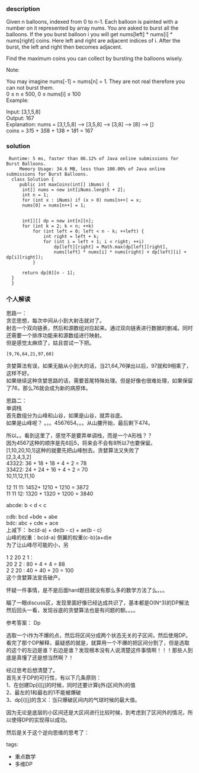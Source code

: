 ### description      
  Given n balloons, indexed from 0 to n-1. Each balloon is painted with a number on it represented by array nums. You are asked to burst all the balloons. If the you burst balloon i you will get nums[left] * nums[i] * nums[right] coins. Here left and right are adjacent indices of i. After the burst, the left and right then becomes adjacent.    
      
  Find the maximum coins you can collect by bursting the balloons wisely.    
      
  Note:    
      
  You may imagine nums[-1] = nums[n] = 1. They are not real therefore you can not burst them.    
  0 ≤ n ≤ 500, 0 ≤ nums[i] ≤ 100    
  Example:    
      
  Input: [3,1,5,8]    
  Output: 167     
  Explanation: nums = [3,1,5,8] --> [3,5,8] -->   [3,8]   -->  [8]  --> []    
               coins =  3*1*5      +  3*5*8    +  1*3*8      + 1*8*1   = 167    
### solution      
```     
 Runtime: 5 ms, faster than 86.12% of Java online submissions for Burst Balloons.    
     Memory Usage: 34.6 MB, less than 100.00% of Java online submissions for Burst Balloons.    
  class Solution {    
     public int maxCoins(int[] iNums) {    
      int[] nums = new int[iNums.length + 2];    
      int n = 1;    
      for (int x : iNums) if (x > 0) nums[n++] = x;    
      nums[0] = nums[n++] = 1;    
      
      
      int[][] dp = new int[n][n];    
      for (int k = 2; k < n; ++k)    
          for (int left = 0; left < n - k; ++left) {    
              int right = left + k;    
              for (int i = left + 1; i < right; ++i)    
                  dp[left][right] = Math.max(dp[left][right],     
                  nums[left] * nums[i] * nums[right] + dp[left][i] + dp[i][right]);    
          }    
      
      return dp[0][n - 1];    
  }    
  }    
```      
      
### 个人解读      
  思路一：    
  贪恋思想，每次中间从小到大射击就对了。    
  射击一个双向链表，然后和源数组对应起来。通过双向链表进行数据的删减。同时还需要一个排序功能来和源数组进行映射。    
  但是感觉太麻烦了，姑且尝试一下把。    
  ```    
  [9,76,64,21,97,60]    
  ```    
  贪婪算法有误，如果无脑从小到大的话，当21,64,76弹出以后，97就和9相乘了，这样不好。    
  如果继续这种贪婪思路的话，需要首尾特殊处理。但是好像也很难处理，如果保留了76，那么76就会成为新的病原体。    
      
  思路二：    
  单调栈    
  首先数组分为山峰和山谷，如果是山谷，就弄谷底。    
  如果是山峰呢？ 。。。4567654。。。从山腰开始，最后剩下474。    
      
  所以。。看到这里了，感觉不是要弄单调栈，而是一个A形栈？？    
  因为4567这种的顺序是先6后5，将来会不会有8所以7也要保留。    
  [1,10,20,10,1]这种的就要先把山峰刨去。贪婪算法又失败了    
  [2,3,4,3,2]    
  43322: 36 + 18 + 18 + 4 + 2 = 78    
  33422: 24 + 24 + 16 + 4 + 2 = 70    
  10,11,12,11,10    
      
  12 11 11: 1452+ 1210 + 1210  = 3872    
  11 11 12: 1320 + 1320 + 1200 = 3840    
      
  abcde:  b < d < c    
      
  cdb: bcd +bde + abe    
  bdc: abc + cde + ace    
  上减下： bc(d-a) + de(b - c) + ae(b - c)    
   山峰的权重：bc(d-a)  侧翼的权重(c-b)(a+d)e    
   为了让山峰尽可能的小，另    
       
   1 2 20 2 1：    
   20 2 2 : 80 + 4 + 4 = 88    
   2 2 20 : 40 + 40 + 20 = 100    
   这个贪婪算法宣告破产。    
       
   怀疑一件事情，是不是后面hard题目就没有那么多的数学方法了么。。。    
       
   瞄了一眼discuss区，发现里面好像已经达成共识了，基本都是O(N^3)的DP解法    
   然后回头一看，发现谷底的贪婪算法也是有问题的额。。。。    
       
   参考答案： Dp    
       
   选取一个i作为不爆的点，然后将区间分成两个状态无关的子区间，然后使用DP。    
   看完了那个DP解释，最疑惑的就是，就算用一个不爆的把区间分割了，但是选取的这个的左边是谁？右边是谁？发现根本没有人说清楚这件事情啊！！！那些人到底是真懂了还是想当然啊？！    
       
   经过思考后想清楚了。    
   首先关于DP的可行性，有以下几条原则：    
   1、在创建Dp[i][j]的时候，同时还要计算ij外(区间外)的值    
   2、最左的1和最右的1不能被爆破    
   3、dp[i][j]的含义：当只爆破区间内的气球时候的最大值。    
       
   因为无论是底层的小区间还是大区间进行比较时候，到考虑到了区间外的情况，所以使得DP的实现得以成功。    
       
   然后是关于这个逆向思维的思考了：    
       
tags:      
  -  重点数学    
  -  多维DP    

